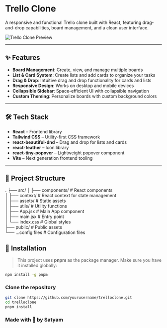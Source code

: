 # Trello Clone

A responsive and functional Trello clone built with React, featuring drag-and-drop capabilities, board management, and a clean user interface.

![Trello Clone Preview](./public/preview.png) <!-- Replace with actual image path if different -->

---

## ✨ Features

- **Board Management**: Create, view, and manage multiple boards
- **List & Card System**: Create lists and add cards to organize your tasks
- **Drag & Drop**: Intuitive drag and drop functionality for cards and lists
- **Responsive Design**: Works on desktop and mobile devices
- **Collapsible Sidebar**: Space-efficient UI with collapsible navigation
- **Custom Theming**: Personalize boards with custom background colors

---

## 🛠️ Tech Stack

- **React** – Frontend library
- **Tailwind CSS** – Utility-first CSS framework
- **react-beautiful-dnd** – Drag and drop for lists and cards
- **react-feather** – Icon library
- **react-tiny-popover** – Lightweight popover component
- **Vite** – Next generation frontend tooling

---

## 📁 Project Structure

.
├── src/
│ ├── components/ # React components <br>
│ ├── context/ # React context for state management <br>
│ ├── assets/ # Static assets <br>
│ ├── utils/ # Utility functions <br>
│ ├── App.jsx # Main App component <br>
│ ├── main.jsx # Entry point <br>
│ └── index.css # Global styles <br>
├── public/ # Public assets <br>
└── ...config files # Configuration files <br>

## 🚀 Installation

> This project uses **pnpm** as the package manager. Make sure you have it installed globally:

```bash
npm install -g pnpm

```

### Clone the repository

```bash
git clone https://github.com/yourusername/trelloclone.git
cd trelloclone
pnpm install
```

### Made with 🩶 by Satyam
